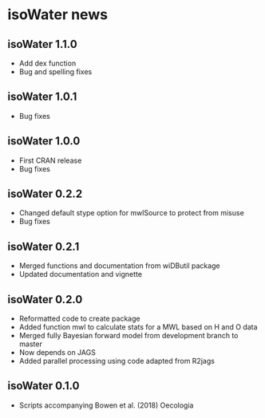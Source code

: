 # isoWater news

## isoWater 1.1.0
* Add dex function
* Bug and spelling fixes

## isoWater 1.0.1
* Bug fixes

## isoWater 1.0.0
* First CRAN release
* Bug fixes

## isoWater 0.2.2
* Changed default stype option for mwlSource to protect from misuse
* Bug fixes

## isoWater 0.2.1
* Merged functions and documentation from wiDButil package
* Updated documentation and vignette

## isoWater 0.2.0
* Reformatted code to create package
* Added function mwl to calculate stats for a MWL based on H and O data
* Merged fully Bayesian forward model from development branch to master
* Now depends on JAGS
* Added parallel processing using code adapted from R2jags

## isoWater 0.1.0
* Scripts accompanying Bowen et al. (2018) Oecologia
